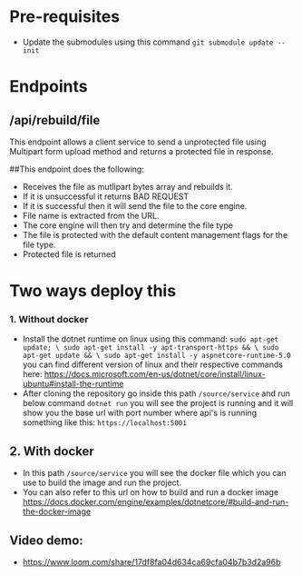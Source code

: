 # Pre-requisites
- Update the submodules using this command `git submodule update --init`

# Endpoints

## /api/rebuild/file

This endpoint allows a client service to send a unprotected file using Multipart form upload method and returns a protected file in response.

##This endpoint does the following:
- Receives the file as mutlipart bytes array and rebuilds it.
- If it is unsuccessful it returns BAD REQUEST
- If it is successful then it will send the file to the core engine.
- File name is extracted from the URL.
- The core engine will then try and determine the file type
- The file is protected with the default content management flags for the file type.
- Protected file is returned

# Two ways deploy this
### 1. Without docker
- Install the dotnet runtime on linux using this command:
`sudo apt-get update; \
  sudo apt-get install -y apt-transport-https && \
  sudo apt-get update && \
  sudo apt-get install -y aspnetcore-runtime-5.0`
you can find different version of linux and their respective commands here: https://docs.microsoft.com/en-us/dotnet/core/install/linux-ubuntu#install-the-runtime
- After cloning the repository go inside this path `/source/service` and run below command
`dotnet run`
you will see the project is running and it will show you the base url with port number where api's is running something like this: `https://localhost:5001`

## 2. With docker
- In this path `/source/service` you will see the docker file which you can use to build the image and run the project.
- You can also refer to this url on how to build and run a docker image https://docs.docker.com/engine/examples/dotnetcore/#build-and-run-the-docker-image

## Video demo: 
- https://www.loom.com/share/17df8fa04d634ca69cfa04b7b3d2a96b
